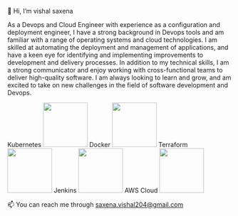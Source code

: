 👋 Hi, I’m vishal saxena

As a Devops and Cloud Engineer with experience as a configuration and deployment engineer, I have a strong background in Devops tools and am familiar with a range of operating systems and cloud technologies. I am skilled at automating the deployment and management of applications, and have a keen eye for identifying and implementing improvements to development and delivery processes. In addition to my technical skills, I am a strong communicator and enjoy working with cross-functional teams to deliver high-quality software. I am always looking to learn and grow, and am excited to take on new challenges in the field of software development and Devops.

Kubernetes  <img src="https://github.com/user-attachments/assets/95ba7eaf-3b6e-4e17-b5e8-aa4a498fe836" width="100">
Docker <img src="https://github.com/user-attachments/assets/4c1d7de9-c3a7-480c-b532-740465e3e030" width="100">
Terraform <img src="https://github.com/user-attachments/assets/a792d7ea-dfca-46f9-8e4f-c44d10af054c" width="100">
Jenkins <img src="https://github.com/user-attachments/assets/898e1703-b282-49e4-ab3a-005bcbf92224" width="100">
AWS Cloud <img src="https://github.com/user-attachments/assets/73821b70-b255-4898-9b54-b9ce1b28020d" width="100">


📫 You can reach me through saxena.vishal204@gmail.com

<!---
vishalsaxena29/vishalsaxena29 is a ✨ special ✨ repository because its `README.md` (this file) appears on your GitHub profile.
You can click the Preview link to take a look at your changes.
--->
